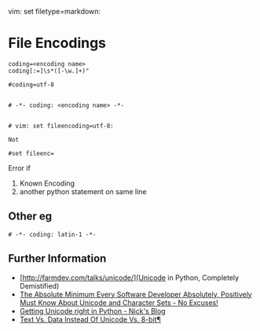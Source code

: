 vim: set filetype=markdown:
# File Encodings

    coding=<encoding name>
    coding[:=]\s*([-\w.]+)"

    #coding=utf-8


    # -*- coding: <encoding name> -*-


    # vim: set fileencoding=utf-8:

    Not 

    #set fileenc=


Error if 
1. Known Encoding
2. another python statement on same line

## Other eg

    # -*- coding: latin-1 -*-

## Further Information
- [http://farmdev.com/talks/unicode/](Unicode in Python, Completely Demistified)
- [The Absolute Minimum Every Software Developer Absolutely, Positively Must Know About Unicode and Character Sets - No Excuses!](http://www.joelonsoftware.com/articles/Unicode.html)
- [Getting Unicode right in Python - Nick's Blog](http://blog.notdot.net/2010/07/Getting-unicode-right-in-Python)
- [Text Vs. Data Instead Of Unicode Vs. 8-bit¶](http://docs.python.org/release/3.0.1/whatsnew/3.0.html#text-vs-data-instead-of-unicode-vs-8-bit)

